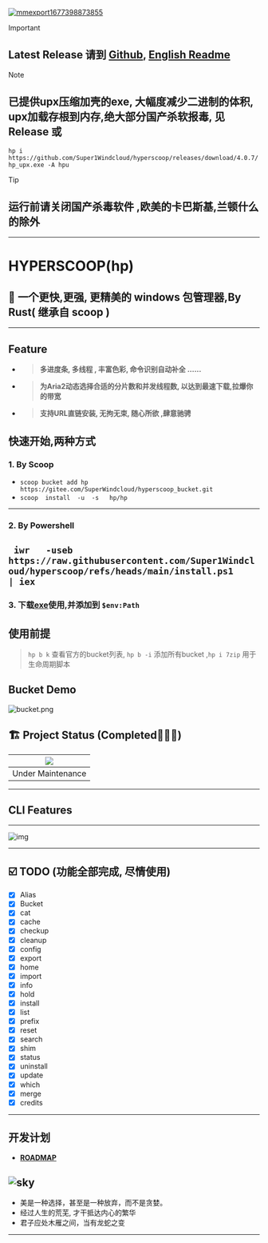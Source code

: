 <a href='https://postimg.cc/HVXTGZq6' target='_blank'><img src='https://i.postimg.cc/HVXTGZq6/mmexport1677398873855.jpg' border='0' alt='mmexport1677398873855'/></a>
> [!IMPORTANT]
> ## Latest Release 请到 [Github](https://github.com/Super1Windcloud/hyperscoop/releases), [English Readme](./README.en.md)

> [!NOTE]
> ## 已提供upx压缩加壳的exe, 大幅度减少二进制的体积, upx加载存根到内存,绝大部分国产杀软报毒, 见Release 或
`hp i https://github.com/Super1Windcloud/hyperscoop/releases/download/4.0.7/hp_upx.exe -A hpu`

> [!TIP]
> ## 运行前请关闭国产杀毒软件 ,欧美的卡巴斯基,兰顿什么的除外
------ 

# HYPERSCOOP(hp)

## 🐼 一个更快,更强, 更精美的  windows 包管理器,By Rust( 继承自 scoop )
--- 

## Feature

- > **多进度条, 多线程 , 丰富色彩, 命令识别自动补全 ......**
- > **为Aria2动态选择合适的分片数和并发线程数, 以达到最速下载,拉爆你的带宽**
- > **支持URL直链安装, 无拘无束, 随心所欲 ,肆意驰骋**

## 快速开始,两种方式

### 1. By Scoop

- `scoop bucket add hp https://gitee.com/SuperWindcloud/hyperscoop_bucket.git`
- `scoop  install  -u  -s   hp/hp`

--- 

### 2. By  Powershell

` iwr   -useb  https://raw.githubusercontent.com/Super1Windcloud/hyperscoop/refs/heads/main/install.ps1     | iex`
---

### 3. 下载[exe](https://github.com/Super1Windcloud/hyperscoop/releases)使用,并添加到 `$env:Path`

## 使用前提

> `hp b k` 查看官方的bucket列表, `hp b -i` 添加所有bucket ,`hp i 7zip` 用于生命周期脚本

## Bucket Demo

![bucket.png](./img/bucket.png)

## 🏗 Project Status   (Completed🍻🎉🐉)

| ![](https://i.giphy.com/media/CwfC5Pv6Rtp66h4coK/giphy.gif) |
|:-----------------------------------------------------------:|
|                      Under Maintenance                      |

---

## CLI Features
--- 
![img](./img/cmd1.png)
<!-- ![cmd](https://s1.imagehub.cc/images/2025/05/21/6f39fd471bad23c23d610cdb2daab6a4.png) -->
--- 

## ☑️ TODO (功能全部完成, 尽情使用)

- [x]  Alias
- [x] Bucket
- [x] cat
- [x] cache
- [x]  checkup
- [x]  cleanup
- [x]  config
- [x]  export
- [x]  home
- [x]  import
- [x]  info
- [x]  hold
- [x] install
- [x] list
- [x] prefix
- [x] reset
- [x] search
- [x] shim
- [x] status
- [x] uninstall
- [x] update
- [x] which
- [x] merge
- [x] credits

--- 

## 开发计划

- **[ROADMAP](./roadmap.md)**

[//]: # ([![sky2.jpg]&#40;https://i.postimg.cc/76yfL7XC/sky2.jpg&#41;]&#40;https://postimg.cc/FfD9WYMm&#41;)
![sky](./img/sky2.jpg)
--- 

- 美是一种选择，甚至是一种放弃，而不是贪婪。
- 经过人生的荒芜, 才干抵达内心的繁华
- 君子应处木雁之间，当有龙蛇之变

--- 

